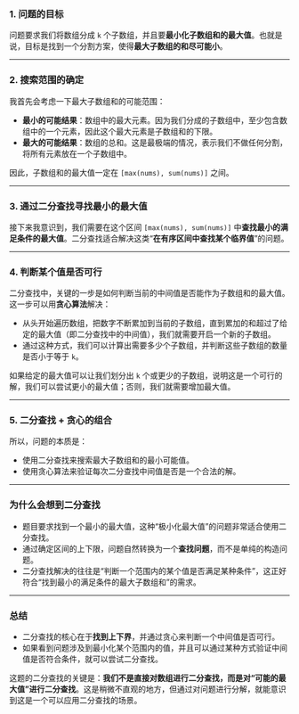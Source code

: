 ### 1. **问题的目标**

问题要求我们将数组分成 `k` 个子数组，并且要**最小化子数组和的最大值**。也就是说，目标是找到一个分割方案，使得**最大子数组的和尽可能小**。

---

### 2. **搜索范围的确定**

我首先会考虑一下最大子数组和的可能范围：
- **最小的可能结果**：数组中的最大元素。因为我们分成的子数组中，至少包含数组中的一个元素，因此这个最大元素是子数组和的下限。
- **最大的可能结果**：数组的总和。这是最极端的情况，表示我们不做任何分割，将所有元素放在一个子数组中。

因此，子数组和的最大值一定在 `[max(nums), sum(nums)]` 之间。

---

### 3. **通过二分查找寻找最小的最大值**

接下来我意识到，我们需要在这个区间 `[max(nums), sum(nums)]` 中**查找最小的满足条件的最大值**。二分查找适合解决这类“**在有序区间中查找某个临界值**”的问题。

---

### 4. **判断某个值是否可行**

二分查找中，关键的一步是如何判断当前的中间值是否能作为子数组和的最大值。这一步可以用**贪心算法**解决：
- 从头开始遍历数组，把数字不断累加到当前的子数组，直到累加的和超过了给定的最大值（即二分查找中的中间值），我们就需要开启一个新的子数组。
- 通过这种方式，我们可以计算出需要多少个子数组，并判断这些子数组的数量是否小于等于 `k`。

如果给定的最大值可以让我们划分出 `k` 个或更少的子数组，说明这是一个可行的解，我们可以尝试更小的最大值；否则，我们就需要增加最大值。

---

### 5. **二分查找 + 贪心的组合**

所以，问题的本质是：
- 使用二分查找来搜索最大子数组和的最小可能值。
- 使用贪心算法来验证每次二分查找中间值是否是一个合法的解。

---

### 为什么会想到二分查找

- 题目要求找到一个最小的最大值，这种“极小化最大值”的问题非常适合使用二分查找。
- 通过确定区间的上下限，问题自然转换为一个**查找问题**，而不是单纯的构造问题。
- 二分查找解决的往往是“判断一个范围内的某个值是否满足某种条件”，这正好符合“找到最小的满足条件的最大子数组和”的需求。

---

### 总结

- 二分查找的核心在于**找到上下界**，并通过贪心来判断一个中间值是否可行。
- 如果看到问题涉及到最小化某个范围内的值，并且可以通过某种方式验证中间值是否符合条件，就可以尝试二分查找。

这题的二分查找的关键是：**我们不是直接对数组进行二分查找，而是对“可能的最大值”进行二分查找**。这是稍微不直观的地方，但通过对问题进行分解，就能意识到这是一个可以应用二分查找的场景。
